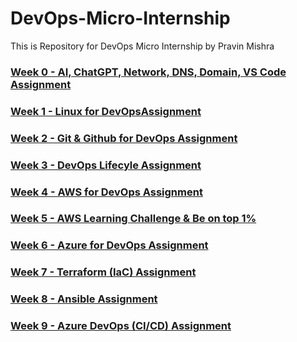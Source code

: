 # DevOps-Micro-Internship
This is Repository for DevOps Micro Internship by Pravin Mishra 

### [Week 0 - AI, ChatGPT, Network, DNS, Domain, VS Code Assignment](https://github.com/pravinmishraaws/DevOps-Micro-Internship/tree/8eb1a5d5da7ab9a3040c774903765428e95976bc/Week%200%20-%20Assignment)

### [Week 1 - Linux for DevOpsAssignment](https://docs.google.com/spreadsheets/d/1HnlenHEjytvLJMy84bBF-5B1RABaY_BjbfwCj-qnvHM/edit?gid=0#gid=0)

### [Week 2 - Git & Github for DevOps Assignment](https://docs.google.com/spreadsheets/d/1HnlenHEjytvLJMy84bBF-5B1RABaY_BjbfwCj-qnvHM/edit?gid=1951781267#gid=1951781267)

### [Week 3 - DevOps Lifecyle Assignment](https://github.com/pravinmishraaws/DevOps-Micro-Internship/tree/82856c58c1dbde0aadb18cdc03f166f329e319dd/Week%203%20-%20DevOps%20Lifecyle%20Assignment)

### [Week 4 - AWS for DevOps Assignment](https://docs.google.com/spreadsheets/d/1HnlenHEjytvLJMy84bBF-5B1RABaY_BjbfwCj-qnvHM/edit?gid=182177954#gid=182177954)

### [Week 5 - AWS Learning Challenge & Be on top 1%](https://docs.google.com/spreadsheets/d/1HnlenHEjytvLJMy84bBF-5B1RABaY_BjbfwCj-qnvHM/edit?gid=182177954#gid=182177954) 

### [Week 6 - Azure for DevOps Assignment](https://docs.google.com/spreadsheets/d/1HnlenHEjytvLJMy84bBF-5B1RABaY_BjbfwCj-qnvHM/edit?gid=320025345#gid=320025345) 

### [Week 7 - Terraform (IaC) Assignment](https://docs.google.com/spreadsheets/d/1HnlenHEjytvLJMy84bBF-5B1RABaY_BjbfwCj-qnvHM/edit?gid=234449602#gid=234449602) 

### [Week 8 - Ansible Assignment](https://docs.google.com/spreadsheets/d/1HnlenHEjytvLJMy84bBF-5B1RABaY_BjbfwCj-qnvHM/edit?gid=1415207495#gid=1415207495) 

### [Week 9 - Azure DevOps (CI/CD) Assignment](https://docs.google.com/spreadsheets/d/1HnlenHEjytvLJMy84bBF-5B1RABaY_BjbfwCj-qnvHM/edit?gid=1968771504#gid=1968771504) 




